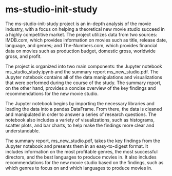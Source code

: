 # ms-studio-init-study

The ms-studio-init-study project is an in-depth analysis of the movie industry, with a focus on helping a theoretical new movie studio succeed in a highly competitive market. The project utilizes data from two sources: IMDB.com, which provides information on movies such as title, release date, language, and genres; and The-Numbers.com, which provides financial data on movies such as production budget, domestic gross, worldwide gross, and profit.

The project is organized into two main components: the Jupyter notebook ms_studio_study.ipynb and the summary report ms_new_studio.pdf. The Jupyter notebook contains all of the data manipulations and visualizations that were performed during the course of the study. The summary report, on the other hand, provides a concise overview of the key findings and recommendations for the new movie studio.

The Jupyter notebook begins by importing the necessary libraries and loading the data into a pandas DataFrame. From there, the data is cleaned and manipulated in order to answer a series of research questions. The notebook also includes a variety of visualizations, such as histograms, scatter plots, and bar charts, to help make the findings more clear and understandable.

The summary report, ms_new_studio.pdf, takes the key findings from the Jupyter notebook and presents them in an easy-to-digest format. It includes information on the most profitable genres, the most successful directors, and the best languages to produce movies in. It also includes recommendations for the new movie studio based on the findings, such as which genres to focus on and which languages to produce movies in.
